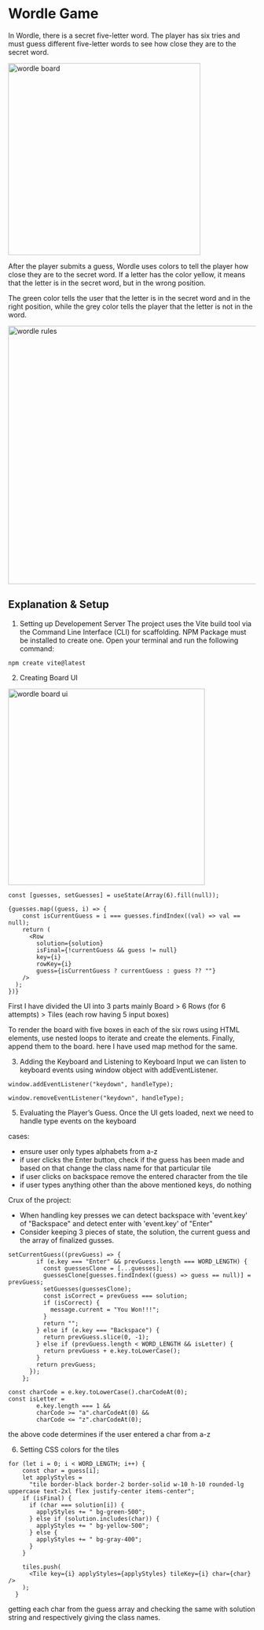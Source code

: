 # Wordle Game

In Wordle, there is a secret five-letter word. The player has six tries and must guess different five-letter words to see how close they are to the secret word.


<img width="391" alt="wordle board" src="https://github.com/MrRakeshRaj/top-react-coding-questions/assets/76464379/f0dc2c32-45ff-4c7b-a67b-83c41211682a">

After the player submits a guess, Wordle uses colors to tell the player how close they are to the secret word. If a letter has the color yellow, it means that the letter is in the secret word, but in the wrong position.

The green color tells the user that the letter is in the secret word and in the right position, while the grey color tells the player that the letter is not in the word.

<img width="526" alt="wordle rules" src="https://github.com/MrRakeshRaj/top-react-coding-questions/assets/76464379/edf96360-549b-4a7f-904f-df776bb86406">

## Explanation & Setup

1. Setting up Developement Server 
The project uses the Vite build tool via the Command Line Interface (CLI) for scaffolding. 
NPM Package must be installed to create one. Open your terminal and run the following command:
```
npm create vite@latest
```

2. Creating Board UI

<img width="400" alt="wordle board ui" src="https://github.com/MrRakeshRaj/top-react-coding-questions/assets/76464379/d2acd7a9-1d17-483e-86c0-44b5c124511a">

```
const [guesses, setGuesses] = useState(Array(6).fill(null));

{guesses.map((guess, i) => {
    const isCurrentGuess = i === guesses.findIndex((val) => val == null);
    return (
      <Row
        solution={solution}
        isFinal={!currentGuess && guess != null}
        key={i}
        rowKey={i}
        guess={isCurrentGuess ? currentGuess : guess ?? ""}
    />
  );
})}
```

First I have divided the UI into 3 parts mainly
Board > 6 Rows (for 6 attempts) > Tiles (each row having 5 input boxes)

To render the board with five boxes in each of the six rows using HTML elements, use nested loops to iterate and create the elements. Finally, append them to the board. here I have used map method for the same.

3. Adding the Keyboard and Listening to Keyboard Input
we can listen to keyboard events using window object with addEventListener.

```
window.addEventListener("keydown", handleType);
   
window.removeEventListener("keydown", handleType);
```

5. Evaluating the Player’s Guess. 
Once the UI gets loaded, next we need to handle type events on the keyboard

cases:
- ensure user only types alphabets from a-z
- if user clicks the Enter button, check if the guess has been made and based on that change the class name for that particular tile
- if user clicks on backspace remove the entered character from the tile
- if user types anything other than the above mentioned keys, do nothing

Crux of the project:
- When handling key presses we can detect backspace with 'event.key' of "Backspace" and detect enter with 'event.key' of "Enter"
- Consider keeping 3 pieces of state, the solution, the current guess and the array of finalized gusses.

```
setCurrentGuess((prevGuess) => {
        if (e.key === "Enter" && prevGuess.length === WORD_LENGTH) {
          const guessesClone = [...guesses];
          guessesClone[guesses.findIndex((guess) => guess == null)] = prevGuess;
          setGuesses(guessesClone);
          const isCorrect = prevGuess === solution;
          if (isCorrect) {
            message.current = "You Won!!!";
          }
          return "";
        } else if (e.key === "Backspace") {
          return prevGuess.slice(0, -1);
        } else if (prevGuess.length < WORD_LENGTH && isLetter) {
          return prevGuess + e.key.toLowerCase();
        }
        return prevGuess;
      });
    };
```

```
const charCode = e.key.toLowerCase().charCodeAt(0);
const isLetter =
        e.key.length === 1 &&
        charCode >= "a".charCodeAt(0) &&
        charCode <= "z".charCodeAt(0);
```
the above code determines if the user entered a char from a-z


6. Setting CSS colors for the tiles
```
for (let i = 0; i < WORD_LENGTH; i++) {
    const char = guess[i];
    let applyStyles =
      "tile border-black border-2 border-solid w-10 h-10 rounded-lg uppercase text-2xl flex justify-center items-center";
    if (isFinal) {
      if (char === solution[i]) {
        applyStyles += " bg-green-500";
      } else if (solution.includes(char)) {
        applyStyles += " bg-yellow-500";
      } else {
        applyStyles += " bg-gray-400";
      }
    }

    tiles.push(
      <Tile key={i} applyStyles={applyStyles} tileKey={i} char={char} />
    );
  }
```
getting each char from the guess array and checking the same with solution string and respectively giving the class names.
  



